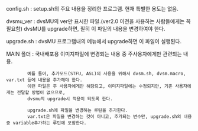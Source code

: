 config.sh : setup.sh의 주요 내용을 정리한 프로그램. 현재 특별한 용도는 없음.

dvsmu_ver : dvsMU의 ver만 표시한 파일.(ver2.0 이전을 사용하는 사람들에게는 꼭 필요함) dvsMU를 upgrade하면, 필히 이 파일의 내용을 변경하여야 한다.

upgrade.sh : dvsMU 프로그램내의 메뉴에서 upgrade하면 이 파일이 실행된다.

MAIN 폴더 : 국내배포용 이미지파일에 변경되는 내용 중 주사용자에게만 관련되는 내용.

            예를 들어, 추가모드(STFU, ASL)의 사용을 위해서 dvsm.sh, dvsm.macro, var.txt 등에 내용을 추가해야 한다.
            이런 파일은 주 사용자에게만 해당되고, 이미지파일에는 수정되지만, 기존 사용자에게는 전달할 방법이 없으므로,
            dvsmu의 upgrade시 적용이 되도록 한다.
                        
            upgrade.sh에 파일을 변경하는 루틴을 추가한다.
            var.txt은 파일을 변경하는 것이 아니고, 추가되는 변수만, upgrade.sh의 내용중 variable추가하는 루틴에 포함한다.


